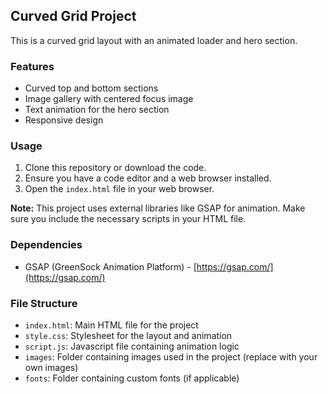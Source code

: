 ## Curved Grid Project

This is a curved grid layout with an animated loader and hero section.

### Features

* Curved top and bottom sections
* Image gallery with centered focus image
* Text animation for the hero section
* Responsive design

### Usage

1. Clone this repository or download the code.
2. Ensure you have a code editor and a web browser installed.
3. Open the `index.html` file in your web browser.

**Note:** This project uses external libraries like GSAP for animation. Make sure you include the necessary scripts in your HTML file.

### Dependencies

* GSAP (GreenSock Animation Platform) -  [https://gsap.com/](https://gsap.com/)

### File Structure

* `index.html`: Main HTML file for the project
* `style.css`: Stylesheet for the layout and animation
* `script.js`: Javascript file containing animation logic
* `images`: Folder containing images used in the project (replace with your own images)
* `fonts`: Folder containing custom fonts (if applicable)
